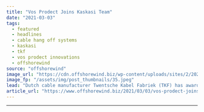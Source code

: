 ```yaml
---
title: "Vos Prodect Joins Kaskasi Team"
date: "2021-03-03"
tags: 
  - featured
  - headlines
  - cable hang off systems
  - kaskasi
  - tkf
  - vos prodect innovations
  - offshorewind
source: "offshorewind"
image_url: "https://cdn.offshorewind.biz/wp-content/uploads/sites/2/2021/03/03120002/Vos-Prodect-Joins-Kaskasi-Team.jpeg"
image_fp: "/assets/img/post_thumbnails/35.jpeg"
lead: "Dutch cable manufacturer Twentsche Kabel Fabriek (TKF) has awarded Vos Prodect Innovations with a"
article_url: "https://www.offshorewind.biz/2021/03/03/vos-prodect-joins-kaskasi-team/"
---
```


---
